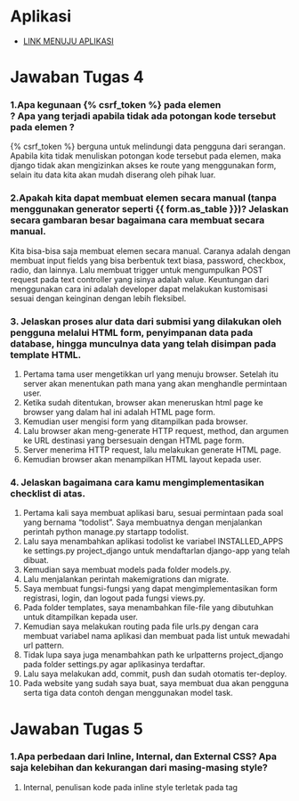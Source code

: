 # Aplikasi
- [LINK MENUJU APLIKASI](https://tugas2naiya.herokuapp.com/todolist/login/)

# Jawaban Tugas 4
### 1.Apa kegunaan {% csrf_token %} pada elemen <form>? Apa yang terjadi apabila tidak ada potongan kode tersebut pada elemen <form>?

{% csrf_token %} berguna untuk melindungi data pengguna dari serangan. Apabila kita tidak menuliskan potongan kode tersebut pada elemen, maka django tidak akan mengizinkan akses ke route yang menggunakan form, selain itu data kita akan mudah diserang oleh pihak luar.

### 2.Apakah kita dapat membuat elemen <form> secara manual (tanpa menggunakan generator seperti {{ form.as_table }})? Jelaskan secara gambaran besar bagaimana cara membuat <form> secara manual.

Kita bisa-bisa saja membuat elemen <form> secara manual. Caranya adalah dengan membuat input fields yang bisa berbentuk text biasa, password, checkbox, radio, dan lainnya.  Lalu membuat trigger untuk mengumpulkan POST request pada text controller yang isinya adalah value. Keuntungan dari menggunakan cara ini adalah developer dapat melakukan kustomisasi sesuai dengan keinginan dengan lebih fleksibel.

### 3. Jelaskan proses alur data dari submisi yang dilakukan oleh pengguna melalui HTML form, penyimpanan data pada database, hingga munculnya data yang telah disimpan pada template HTML.

1. Pertama tama user mengetikkan url yang menuju browser. Setelah itu server akan menentukan path mana yang akan menghandle permintaan user. 
2. Ketika sudah ditentukan, browser akan meneruskan html page ke browser yang dalam hal ini adalah HTML page form.
3. Kemudian user mengisi form yang ditampilkan pada browser.
4. Lalu browser akan meng-generate HTTP request, method, dan argumen ke URL destinasi yang bersesuain dengan HTML page form.
5. Server menerima HTTP request, lalu melakukan generate HTML page.
6. Kemudian browser akan menampilkan HTML layout kepada user.

### 4.  Jelaskan bagaimana cara kamu mengimplementasikan checklist di atas.

1. Pertama kali saya membuat aplikasi baru, sesuai permintaan pada soal yang bernama “todolist”. Saya membuatnya dengan menjalankan perintah python manage.py startapp todolist.
2. Lalu saya menambahkan aplikasi todolist ke variabel INSTALLED_APPS ke settings.py project_django untuk mendaftarlan django-app yang telah dibuat.
3. Kemudian saya membuat models pada folder models.py.
4. Lalu menjalankan perintah makemigrations dan migrate.
5. Saya membuat fungsi-fungsi yang dapat mengimplementasikan form registrasi, login, dan logout pada fungsi views.py.
6. Pada folder templates, saya menambahkan file-file yang dibutuhkan untuk ditampilkan kepada user.
7. Kemudian saya melakukan routing pada file urls.py dengan cara membuat variabel nama aplikasi dan membuat pada list untuk mewadahi url pattern.
8. Tidak lupa saya juga menambahkan path ke urlpatterns project_django pada folder settings.py agar aplikasinya terdaftar.
9. Lalu saya melakukan add, commit, push dan sudah otomatis ter-deploy.
10. Pada website yang sudah saya buat, saya membuat dua akan pengguna serta tiga data contoh dengan menggunakan model task.

# Jawaban Tugas 5

### 1.Apa perbedaan dari Inline, Internal, dan External CSS? Apa saja kelebihan dan kekurangan dari masing-masing style?

1. Internal, penulisan kode pada inline style terletak pada tag <style>. Penulisan kode dengan internal style hanya dapat dilakukan pada satu halaman website saja, dan tidak dapat digunakan pada halaman lain.
Kelebihan : tidak perlu mengupload beberapa file, karena css dan html terletak pada file yang sama.
Kekurangan : css tidak dapat digunakan bersamaan dengan halaman html yang lain. Selain dapat memperlambat performa website.
2. Inline, penulisan kode yang ditulis langsung pada atribut elemen html. Kode ini ditulis pada setiap kode html yang mempunyai atribut style.
Kelebihan : sangat membantu apabila kita ingin menguji coba atau sekedar ingin melihat perubahan. Lalu dapat memperbaiki kode dengan cepat, dan juga proses load website akan lebih cepat.
Kekurangan : Lebih sulit dalam mengatur website karena hanya dapat mengatur satu elemen.
3. External, penulisan kode yang ditulis pada file eksternal yang terpisah dengan file htmlnya. file CSS ditulis dengan ekstensi .css. 
kelebihan : struktur file html akan lebih rapi, loading website akan jadi lebih cepat, dapat digunakan di beberapa halaman web sekaligus.
kekurangan : apabila koneksi internet lambat, halaman akan berantakan ketika file css gagal dipanggil oleh file html.

### 2.Jelaskan tag HTML5 yang kamu ketahui.

<!DOCTYPE>    : Tag untuk menentukan tipe dokumen
<html>	      :Tag untuk membuat sebuah dokumen HTML
<title>	      :Tag untuk membuat judul dari sebuah halaman
<body>	      :Tag untuk membuat tubuh dari sebuah halaman
<h1> to <h6>  :Tag untuk membuat heading
<form>        :Tag untuk membuat sebuah form HTML untuk input pengguna
<input>	      :Tag untuk membuat sebuah kontrol input
<textarea>	  :Tag untuk membuat sebuah kontrol input multibaris (text area)
<button>	  :Tag untuk membuat sebuah tombol yang dapat diklik
<img>	      :Tag untuk membuat gambar
<link>	      :Tag untuk membuat hubungan antara dokumen dan sumber daya eksternal 
<table>	      :Tag untuk membuat tabel
<style>	      :Tag untuk membuat informasi style untuk dokumen
<head>        :Tag untuk membuat informasi tentang dokumen
<meta>	      :Tag untuk membuat metadata tentang dokumen HTML

### 3.Jelaskan tipe-tipe CSS selector yang kamu ketahui.

1. Selektor Tag, memilih elemen berdasarkan nama tag.
2. Selektor Class, selektor yang memilih elemen berdasarkan nama class yang diberikan. Selektor class ditandai dengan tanda titik di depannya.
3. Selektor ID, hampir sama dengan selector class hanya saja id bersifat unik dan hanya dapat digunakan pada satu elemen saja.
4. Selektor Atribut, hampir sama dengan selektor tag, hanya saha selektor ini memilih elemen berdasarkan atributnya.
5. Selektor Universal, selektor yang digunakan untuk menyeleksi semua elemen pada jangkauan (scope) tertentu.
6. Selektor Pseudo, selektor untuk memilih elemen semu seperti state pada elemen, elemen before dan after, elemen ganjil, dan sebagainya.

### 4.Jelaskan bagaimana cara kamu mengimplementasikan checklist di atas.
1. Pertama saya menyertakan kode untuk Include Bootstrap’s CSS and JS ke file html yang telah saya buat di tugas sebelumnya.
2. Selanjutnya saya mulai menghias halaman per halamannnya. Pada tugas ini kebanyakan saya menggunakan inline style. Saya mengubah tulisan menjadi heading, mengganti jenis font, serta menambahkan navigation bar agar halaman websitenya terlihat menarik.
3. Selanjutnya pada halaman todolist, saya membuat card per tasknya. Kemudian saya menghias dengan memberi warna pada card tersebut. Tidak lupa saya menyesuaikan tata letak dan memberikan keterangan mengenaik card tersebut.
4. Untuk tombol-tombol yang ada, saya juga menghiasnya menjadi lebih berwarna.
5. Selanjutnya saya melakukan git add,commit,push seperti biasa.
